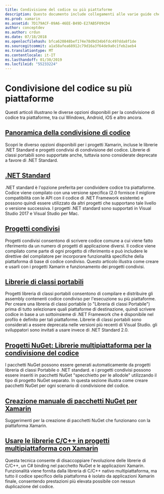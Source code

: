 ```yaml
---
title: Condivisione del codice su più piattaforme
description: Questo documento include collegamenti alle varie guide che descrivono le tecniche per la condivisione di codice, incluse le librerie di classi portabile, i progetti condivisi, .NET Standard e NuGet.
ms.prod: xamarin
ms.assetid: 7D179ACF-09A6-46EE-B49D-E27AB5F09CD4
author: conceptdev
ms.author: crdun
ms.date: 07/18/2018
ms.openlocfilehash: bfca620848bef174e78d9d34b6fdc497dda8f1de
ms.sourcegitcommit: a1a58afea68912c79d16a3f64de9a0c1feb2aeb4
ms.translationtype: MT
ms.contentlocale: it-IT
ms.lasthandoff: 01/30/2019
ms.locfileid: "55233224"
---
```

# <a name="sharing-code-on-multiple-platforms"></a>Condivisione del codice su più piattaforme

Questi articoli illustrano le diverse opzioni disponibili per la condivisione di codice tra piattaforme, tra cui Windows, Android, iOS e altro ancora.

## <a name="code-sharing-overviewcode-sharingmd"></a>[Panoramica della condivisione di codice](code-sharing.md)

Scopri le diverso opzioni disponibili per i progetti Xamarin, incluse le librerie .NET Standard e progetti condivisi di condivisione del codice. Librerie di classi portabili sono supportate anche, tuttavia sono considerate deprecate a favore di .NET Standard.

## <a name="net-standardcross-platformapp-fundamentalsnet-standardmd"></a>[.NET Standard](~/cross-platform/app-fundamentals/net-standard.md)

.NET standard è l'opzione preferita per condividere codice tra piattaforme. Codice viene compilato con una versione specifica (2.0 fornisce il migliore compatibilità con le API con il codice di .NET Framework esistente) e possono quindi essere utilizzato da altri progetti che supportano tale livello o versione successiva. I progetti .NET standard sono supportati in Visual Studio 2017 e Visual Studio per Mac.

## <a name="shared-projectscross-platformapp-fundamentalsshared-projectsmd"></a>[Progetti condivisi](~/cross-platform/app-fundamentals/shared-projects.md)

Progetti condivisi consentono di scrivere codice comune a cui viene fatto riferimento da un numero di progetti di applicazione diversi. Il codice viene compilato come parte di ogni progetto di riferimento e può includere le direttive del compilatore per incorporare funzionalità specifiche della piattaforma di base di codice condiviso. Questo articolo illustra come creare e usarli con i progetti Xamarin e funzionamento dei progetti condivisi.

## <a name="portable-class-librariescross-platformapp-fundamentalspclmd"></a>[Librerie di classi portabili](~/cross-platform/app-fundamentals/pcl.md)

Progetti libreria di classi portabili consentono di compilare e distribuire gli assembly contenenti codice condiviso per l'esecuzione su più piattaforme. Per creare una libreria di classi portabile (o "Libreria di classi Portabile") prima di tutto selezionare quali piattaforme di destinazione, quindi scrivere codice in base a un sottoinsieme di .NET Framework che è disponibile nel profilo è definito per tali piattaforme. Librerie di classi portabili sono considerati a essere deprecata nelle versioni più recenti di Visual Studio. gli sviluppatori sono invitati a usare invece di .NET Standard 2.0.

## <a name="nuget-projects-multiplatform-libraries-for-code-sharingcross-platformapp-fundamentalsnuget-multiplatform-librariesindexmd"></a>[Progetti NuGet: Librerie multipiattaforma per la condivisione del codice](~/cross-platform/app-fundamentals/nuget-multiplatform-libraries/index.md)

I pacchetti NuGet possono essere generati automaticamente da progetti libreria di classi Portabile o .NET standard. e i progetti condivisi possono essere inseriti in pacchetti NuGet "specchietto per le allodole" utilizzando il tipo di progetto NuGet separato. In questa sezione illustra come creare pacchetti NuGet per ogni scenario di condivisione del codice.

## <a name="manually-creating-nuget-packages-for-xamarincross-platformapp-fundamentalsnuget-manualmd"></a>[Creazione manuale di pacchetti NuGet per Xamarin](~/cross-platform/app-fundamentals/nuget-manual.md)

Suggerimenti per la creazione di pacchetti NuGet che funzionano con la piattaforma Xamarin.

## <a name="use-cc-libraries-in-cross-platform-xamarin-projectscross-platformcppindexmd"></a>[Usare le librerie C/C++ in progetti multipiattaforma con Xamarin](~/cross-platform/cpp/index.md)

Questa tecnica consente di disaccoppiare l'evoluzione delle librerie di C/C++, un C# binding nel pacchetto NuGet e le applicazioni Xamarin. Funzionalità viene fornita dalla libreria di C/C++ nativo multipiattaforma, ma tutto il codice specifico della piattaforma è isolato da applicazioni Xamarin finale, consentendo prestazioni più elevata possibile con nessun duplicazione del codice. 
